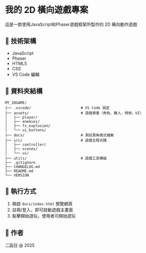 # 我的 2D 橫向遊戲專案

這是一款使用JavaScript和Phaser遊戲框架所製作的 2D 橫向動作遊戲

## 🔧 技術架構

- JavaScript
- Phaser
- HTML5
- CSS
- VS Code 編輯

## 📁 資料夾結構

```
MY_2DGAME/
├── .vscode/                       # VS Code 設定
├── assets/                        # 遊戲資產（角色、敵人、特效、UI）
│   ├── player/
|   ├── enemies/
│   ├── fx_explosion/
│   └── ui_buttons/
├── docs/                          # 測試頁與樣式檔案
├── src/                           # 遊戲主程式碼
│   ├── controller/
│   ├── scenes/
│   └── ui/
├── utils/                         # 遊戲工具模組
├── .gitignore
├── CHANGELOG.md
├── README.md
└── VERSION

```

## 🚀 執行方式

1. 開啟 `docs/index.html` 預覽網頁
2. 註冊/登入，即可啟動遊戲主畫面
3. 點擊開始遊玩，使用者可開始遊玩

## 📌 作者
二函日 @ 2025
